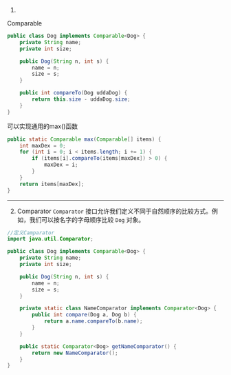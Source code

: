 1. 
Comparable
```java
public class Dog implements Comparable<Dog> {
    private String name;
    private int size;

    public Dog(String n, int s) {
        name = n;
        size = s;
    }

    public int compareTo(Dog uddaDog) {
        return this.size - uddaDog.size;
    }
}
```
可以实现通用的max()函数
```java
public static Comparable max(Comparable[] items) {
    int maxDex = 0;
    for (int i = 0; i < items.length; i += 1) {
        if (items[i].compareTo(items[maxDex]) > 0) {
            maxDex = i;
        }
    }
    return items[maxDex];
}
```
___
2. Comparator
`Comparator` 接口允许我们定义不同于自然顺序的比较方式。例如，我们可以按名字的字母顺序比较 `Dog` 对象。
```java
//定义Camparator
import java.util.Comparator;

public class Dog implements Comparable<Dog> {
    private String name;
    private int size;

    public Dog(String n, int s) {
        name = n;
        size = s;
    }

    private static class NameComparator implements Comparator<Dog> {
        public int compare(Dog a, Dog b) {
            return a.name.compareTo(b.name);
        }
    }

    public static Comparator<Dog> getNameComparator() {
        return new NameComparator();
    }
}
```
<!--stackedit_data:
eyJoaXN0b3J5IjpbMTg4NzA3NTcyNCwtMjA4ODc0NjYxMl19
-->